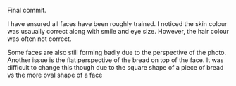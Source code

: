 Final commit.

I have ensured all faces have been roughly trained. I noticed the skin colour was usaually correct along with smile and eye size. However, the hair colour was often not correct.

Some faces are also still forming badly due to the perspective of the photo. Another issue is the flat perspective of the bread on top of the face. It was difficult to change this though due to the square shape of a piece of bread vs the more oval shape of a face


